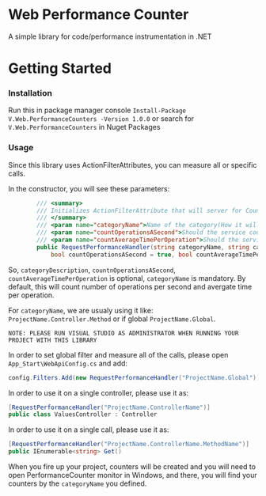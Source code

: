 Web Performance Counter
======
A simple library for code/performance instrumentation in .NET

Getting Started
==

### Installation
Run this in package manager console `Install-Package V.Web.PerformanceCounters -Version 1.0.0` or search for `V.Web.PerformanceCounters` in Nuget Packages

### Usage
Since this library uses ActionFilterAttributes, you can measure all or specific calls.

In the constructor, you will see these parameters:
``` csharp
        /// <summary>
        /// Initializes ActionFilterAttribute that will server for Counting Perfromance of requests
        /// </summary>
        /// <param name="categoryName">Name of the category(How it will be displayed in PerformanceCounter Winodw)</param>
        /// <param name="countOperationsASecond">Should the service count operations per second</param>
        /// <param name="countAverageTimePerOperation">Should the service count avergage time that operation took</param>
        public RequestPerformanceHandler(string categoryName, string categoryDescription = "",
            bool countOperationsASecond = true, bool countAverageTimePerOperation = true)
```

So, `categoryDescription`, `countnOperationsASecond`, `countAverageTimePerOperation` is optional, `categoryName` is mandatory.
By default, this will count number of operations per second and avergate time per operation.

For `categoryName`, we are usualy using it like: `ProjectName.Controller.Method` or if global `ProjectName.Global`.

`NOTE: PLEASE RUN VISUAL STUDIO AS ADMINISTRATOR WHEN RUNNING YOUR PROJECT WITH THIS LIBRARY`

In order to set global filter and measure all of the calls, please open `App_Start\WebApiConfig.cs` and add:
``` csharp
config.Filters.Add(new RequestPerformanceHandler("ProjectName.Global"));
```

In order to use it on a single controller, please use it as:

``` csharp
[RequestPerformanceHandler("ProjectName.ControllerName")]
public class ValuesController : Controller
```

In order to use it on a single call, please use it as:

``` csharp
[RequestPerformanceHandler("ProjectName.ControllerName.MethodName")]
public IEnumerable<string> Get()
```

When you fire up your project, counters will be created and you will need to open PerformanceCounter monitor in Windows, and there, you will find your counters by the `categoryName` you defined.